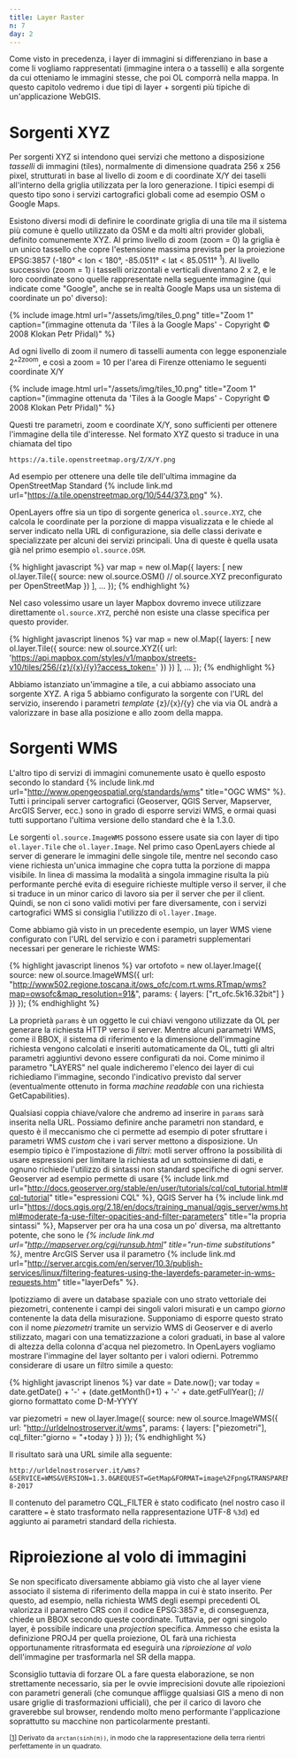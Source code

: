 ```yaml
---
title: Layer Raster
n: 7
day: 2
---
```

Come visto in precedenza, i layer di immagini si differenziano in base a come li vogliamo rappresentati (immagine intera o a tasselli) e alla sorgente da cui otteniamo le immagini stesse, che poi OL comporrà nella mappa. In questo capitolo vedremo i due tipi di layer + sorgenti più tipiche di un'applicazione WebGIS.

Sorgenti XYZ
============
Per sorgenti XYZ si intendono quei servizi che mettono a disposizione _tasselli_ di immagini (tiles), normalmente di dimensione quadrata 256 x 256 pixel, strutturati in base al livello di zoom e di coordinate X/Y dei taselli all'interno della griglia utilizzata per la loro generazione. I tipici esempi di questo tipo sono i servizi cartografici globali come ad esempio OSM o Google Maps.

Esistono diversi modi di definire le coordinate griglia di una tile ma il sistema più comune è quello utilizzato da OSM e da molti altri provider globali, definito comunemente XYZ. Al primo livello di zoom (zoom = 0) la griglia è un unico tassello che copre l'estensione massima prevista per la proiezione EPSG:3857 (-180° < lon < 180°, -85.0511° < lat < 85.0511° <sup><a name="nota1">1</a></sup>). Al livello successivo (zoom = 1) i tasselli orizzontali e verticali diventano 2 x 2, e le loro coordinate sono quelle rappresentate nella seguente immagine (qui indicate come "Google", anche se in realtà Google Maps usa un sistema di coordinate un po' diverso):

{% include image.html url="/assets/img/tiles_0.png" title="Zoom 1" caption="(immagine ottenuta da 'Tiles à la Google Maps' - Copyright © 2008 Klokan Petr Přidal)" %}

Ad ogni livello di zoom il numero di tasselli aumenta con legge esponenziale 2^<sup>2zoom</sup>, e così a zoom = 10 per l'area di Firenze otteniamo le seguenti coordinate X/Y

{% include image.html url="/assets/img/tiles_10.png" title="Zoom 1" caption="(immagine ottenuta da 'Tiles à la Google Maps' - Copyright © 2008 Klokan Petr Přidal)" %} 

Questi tre parametri, zoom e coordinate X/Y, sono sufficienti per ottenere l'immagine della tile d'interesse. Nel formato XYZ questo si traduce in una chiamata del tipo

```
https://a.tile.openstreetmap.org/Z/X/Y.png
```

Ad esempio per ottenere una delle tile dell'ultima immagine da OpenStreetMap Standard {% include link.md url="https://a.tile.openstreetmap.org/10/544/373.png" %}.

OpenLayers offre sia un tipo di sorgente generica `ol.source.XYZ`, che calcola le coordinate per la porzione di mappa visualizzata e le chiede al server indicato nella URL di configurazione, sia delle classi derivate e specializzate per alcuni dei servizi principali. Una di queste è quella usata già nel primo esempio `ol.source.OSM`.

{% highlight javascript %}
var map = new ol.Map({
    layers: [
      new ol.layer.Tile({
        source: new ol.source.OSM() // ol.source.XYZ preconfigurato per OpenStreetMap
      })
    ],
    ...
});
{% endhighlight %}

Nel caso volessimo usare un layer Mapbox dovremo invece utilizzare direttamente `ol.source.XYZ`, perché non esiste una classe specifica per questo provider.

{% highlight javascript linenos %}
var map = new ol.Map({
  layers: [
    new ol.layer.Tile({
      source: new ol.source.XYZ({
        url: 'https://api.mapbox.com/styles/v1/mapbox/streets-v10/tiles/256/{z}/{x}/{y}?access_token=<token di accesso al layer>'
      })
    })
  ],
  ...
});
{% endhighlight %}

Abbiamo istanziato un'immagine a tile, a cui abbiamo associato una sorgente XYZ. A riga 5 abbiamo configurato la sorgente con l'URL del servizio, inserendo i parametri _template_ {z}/{x}/{y} che via via OL andrà a valorizzare in base alla posizione e allo zoom della mappa.

Sorgenti WMS
============
L'altro tipo di servizi di immagini comunemente usato è quello esposto secondo lo standard {% include link.md url="http://www.opengeospatial.org/standards/wms" title="OGC WMS" %}. Tutti i principali server cartografici (Geoserver, QGIS Server, Mapserver, ArcGIS Server, ecc.) sono in grado di esporre servizi WMS, e ormai quasi tutti supportano l'ultima versione dello standard che è la 1.3.0.

Le sorgenti `ol.source.ImageWMS` possono essere usate sia con layer di tipo `ol.layer.Tile` che `ol.layer.Image`. Nel primo caso OpenLayers chiede al server di generare le immagini delle singole tile, mentre nel secondo caso viene richiesta un'unica immagine che copra tutta la porzione di mappa visibile. In linea di massima la modalità a singola immagine risulta la più performante perché evita di eseguire richieste multiple verso il server, il che si traduce in un minor carico di lavoro sia per il server che per il client. Quindi, se non ci sono validi motivi per fare diversamente, con i servizi cartografici WMS si consiglia l'utilizzo di `ol.layer.Image`.

Come abbiamo già visto in un precedente esempio, un layer WMS viene configurato con l'URL del servizio e con i parametri supplementari necessari per generare le richieste WMS:

{% highlight javascript linenos %}
var ortofoto = new ol.layer.Image({
  source: new ol.source.ImageWMS({
    url: "http://www502.regione.toscana.it/ows_ofc/com.rt.wms.RTmap/wms?map=owsofc&map_resolution=91&",
    params: {
      layers: ["rt_ofc.5k16.32bit"]
    }
  })
});
{% endhighlight %}

La proprietà `params` è un oggetto le cui chiavi vengono utilizzate da OL per generare la richiesta HTTP verso il server. Mentre alcuni parametri WMS, come il BBOX, il sistema di riferimento e la dimensione dell'immagine richiesta vengono calcolati e inseriti automaticamente da OL, tutti gli altri parametri aggiuntivi devono essere configurati da noi. Come minimo il parametro "LAYERS" nel quale indicheremo l'elenco dei layer di cui richiediamo l'immagine, secondo l'indicativo previsto dal server (eventualmente ottenuto in forma _machine readable_ con una richiesta GetCapabilities).

Qualsiasi coppia chiave/valore che andremo ad inserire in `params` sarà inserita nella URL. Possiamo definire anche parametri non standard, e questo è il meccanismo che ci permette ad esempio di poter sfruttare i parametri WMS _custom_ che i vari server mettono a disposizione. Un esempio tipico è l'impostazione di _filtri_: motli server offrono la possibilità di usare espressioni per limitare la richiesta ad un sottoinsieme di dati, e ognuno richiede l'utilizzo di sintassi non standard specifiche di ogni server. Geoserver ad esempio permette di usare {% include link.md url="http://docs.geoserver.org/stable/en/user/tutorials/cql/cql_tutorial.html#cql-tutorial" title="espressioni CQL" %}, QGIS Server ha {% include link.md url="https://docs.qgis.org/2.18/en/docs/training_manual/qgis_server/wms.html#moderate-fa-use-filter-opacities-and-filter-parameters" title="la propria sintassi" %}, Mapserver per ora ha una cosa un po' diversa, ma altrettanto potente, che sono le _{% include link.md url="http://mapserver.org/cgi/runsub.html" title="run-time substitutions" %}_, mentre ArcGIS Server usa il parametro {% include link.md url="http://server.arcgis.com/en/server/10.3/publish-services/linux/filtering-features-using-the-layerdefs-parameter-in-wms-requests.htm" title="layerDefs" %}.

Ipotizziamo di avere un database spaziale con uno strato vettoriale dei piezometri, contenente i campi dei singoli valori misurati e un campo _giorno_ contenente la data della misurazione. Supponiamo di esporre questo strato con il nome _piezometri_ tramite un servizio WMS di Geoserver e di averlo stilizzato, magari con una tematizzazione a colori graduati, in base al valore di altezza della colonna d'acqua nel piezometro. In OpenLayers vogliamo mostrare l'immagine del layer soltanto per i valori odierni. Potremmo considerare di usare un filtro simile a questo:

{% highlight javascript linenos %}
var date = Date.now();
var today = date.getDate() + '-' + (date.getMonth()+1) + '-' + date.getFullYear(); // giorno formattato come D-M-YYYY

var piezometri = new ol.layer.Image({
  source: new ol.source.ImageWMS({
    url: "http://urldelnostroserver.it/wms",
    params: {
      layers: ["piezometri"],
      cql_filter:"giorno = "+today 
    }
  })
});
{% endhighlight %}

Il risultato sarà una URL simile alla seguente:

```
http://urldelnostroserver.it/wms?&SERVICE=WMS&VERSION=1.3.0&REQUEST=GetMap&FORMAT=image%2Fpng&TRANSPARENT=true&layers=piezometri&CRS=EPSG%3A3857&STYLES=&WIDTH=490&HEIGHT=245&BBOX=1252230.0854781903%2C5429813.706021478%2C1253400.5274738069%2C5430398.927019287&CQL_FILTER=giorno+%3d+21-8-2017
```

Il contenuto del parametro CQL_FILTER è stato codificato (nel nostro caso il carattere `=` è stato trasformato nella rappresentazione UTF-8 `%3d`) ed aggiunto ai parametri standard della richiesta.

# Riproiezione al volo di immagini #
Se non specificato diversamente abbiamo già visto che al layer viene associato il sistema di riferimento della mappa in cui è stato inserito. Per questo, ad esempio, nella richiesta WMS degli esempi precedenti OL valorizza il parametro CRS con il codice EPSG:3857 e, di conseguenza, chiede un BBOX secondo queste coordinate. Tuttavia, per ogni singolo layer, è possibile indicare una _projection_ specifica. Ammesso che esista la definizione PROJ4 per quella proiezione, OL farà una richiesta opportunamente ritrasformata ed eseguirà una _riproiezione al volo_ dell'immagine per trasformarla nel SR della mappa. 

Sconsiglio tuttavia di forzare OL a fare questa elaborazione, se non strettamente necessario, sia per le ovvie imprecisioni dovute alle ripoiezioni con parametri generali (che comunque affligge qualsiasi GIS a meno di non usare griglie di trasformazioni ufficiali), che per il carico di lavoro che graverebbe sul browser, rendendo molto meno performante l'applicazione soprattutto su macchine non particolarmente prestanti.



<span style="font-size:0.85em">&#91;[1](nota1)&#93; Derivato da `arctan(sinh(π))`, in modo che la rappresentazione della terra rientri perfettamente in un quadrato.</span>
